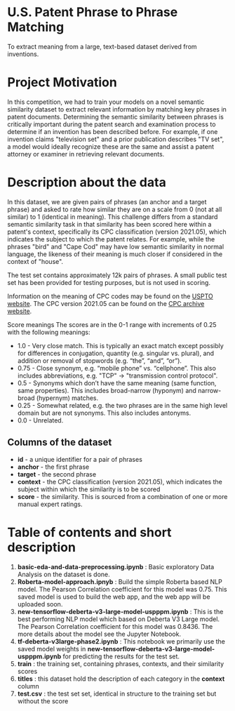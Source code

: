 # U.S. Patent Phrase to Phrase Matching
To extract meaning from a large, text-based dataset derived from inventions.

# Project Motivation
In this competition, we had to train your models on a novel semantic similarity dataset to extract relevant information by matching key phrases in patent documents. Determining the semantic similarity between phrases is critically important during the patent search and examination process to determine if an invention has been described before. For example, if one invention claims "television set" and a prior publication describes "TV set", a model would ideally recognize these are the same and assist a patent attorney or examiner in retrieving relevant documents.

# Description about the data
In this dataset, we are given pairs of phrases (an anchor and a target phrase) and asked to rate how similar they are on a scale from 0 (not at all similar) to 1 (identical in meaning). This challenge differs from a standard semantic similarity task in that similarity has been scored here within a patent's context, specifically its CPC classification (version 2021.05), which indicates the subject to which the patent relates. For example, while the phrases "bird" and "Cape Cod" may have low semantic similarity in normal language, the likeness of their meaning is much closer if considered in the context of "house".

The test set contains approximately 12k pairs of phrases. A small public test set has been provided for testing purposes, but is not used in scoring.

Information on the meaning of CPC codes may be found on the [USPTO website](https://www.uspto.gov/web/patents/classification/cpc/html/cpc.html). The CPC version 2021.05 can be found on the [CPC archive website](https://www.cooperativepatentclassification.org/Archive).

Score meanings
The scores are in the 0-1 range with increments of 0.25 with the following meanings:

* 1.0 - Very close match. This is typically an exact match except possibly for differences in conjugation, quantity (e.g. singular vs. plural), and addition or removal of stopwords (e.g. “the”, “and”, “or”).
* 0.75 - Close synonym, e.g. “mobile phone” vs. “cellphone”. This also includes abbreviations, e.g. "TCP" -> "transmission control protocol".
* 0.5 - Synonyms which don’t have the same meaning (same function, same properties). This includes broad-narrow (hyponym) and narrow-broad (hypernym) matches.
* 0.25 - Somewhat related, e.g. the two phrases are in the same high level domain but are not synonyms. This also includes antonyms.
* 0.0 - Unrelated.

## Columns of the dataset
* **id** - a unique identifier for a pair of phrases
* **anchor** - the first phrase
* **target** - the second phrase
* **context** - the CPC classification (version 2021.05), which indicates the subject within which the similarity is to be scored
* **score** - the similarity. This is sourced from a combination of one or more manual expert ratings.

# Table of contents and short description
1. **basic-eda-and-data-preprocessing.ipynb** : Basic exploratory Data Analysis on the dataset is done.
2. **Roberta-model-approach.ipnyb** : Build the simple Roberta based NLP model. The Pearson Correlation coefficient for this model was 0.75. This saved model is used to build the web app, and the web app will be uploaded soon.
3. **new-tensorflow-deberta-v3-large-model-uspppm.ipynb** : This is the best performing NLP model which based on Deberta V3 Large model. The Pearson Correlation coefficient for this model was 0.8436. The more details about the model see the Jupyter Notebook.
4. **tf-deberta-v3large-phase2.ipynb** : This notebook we primarily use the saved model weights in **new-tensorflow-deberta-v3-large-model-uspppm.ipynb** for predicting the results for the test set.
5. **train** : the training set, containing phrases, contexts, and their similarity scores
6. **titles** : this dataset hold the description of each category in the **context** column
7. **test.csv** : the test set set, identical in structure to the training set but without the score
